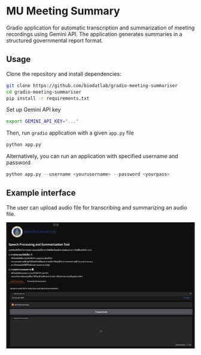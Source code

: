 # MU Meeting Summary

Gradio application for automatic transcription and summarization of meeting recordings using Gemini API. The application generates summaries in a structured governmental report format.


## Usage

Clone the repository and install dependencies:

```sh
git clone https://github.com/biodatlab/gradio-meeting-summariser
cd gradio-meeting-summariser
pip install -r requirements.txt
```

Set up Gemini API key

```sh
export GEMINI_API_KEY="..."
```

Then, run `gradio` application with a given `app.py` file

```py
python app.py
```

Alternatively, you can run an application with specified username and password

```py
python app.py --username <yourusername> --password <yourpass>
```

## Example interface

The user can upload audio file for transcribing and summarizing an audio file.

<p align="center">
  <img src="assets/example_interface.png" width="700"/>
</p>